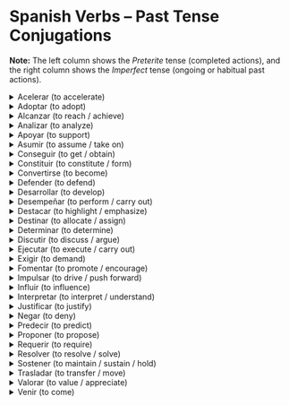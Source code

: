 <h1>Spanish Verbs – Past Tense Conjugations</h1>
<p><strong>Note:</strong> The left column shows the <em>Preterite</em> tense (completed actions), and the right column shows the <em>Imperfect</em> tense (ongoing or habitual past actions).</p>

<details>
  <summary>Acelerar (to accelerate)</summary>
  <table>
    <tr><th>Pronombre</th><th>Preterite</th><th>Imperfect</th></tr>
    <tr><td>yo</td><td>aceleré</td><td>aceleraba</td></tr>
    <tr><td>tú</td><td>aceleraste</td><td>acelerabas</td></tr>
    <tr><td>él/ella/usted</td><td>aceleró</td><td>aceleraba</td></tr>
    <tr><td>nosotros/as</td><td>aceleramos</td><td>acelerábamos</td></tr>
    <tr><td>ellos/ellas/ustedes</td><td>aceleraron</td><td>aceleraban</td></tr>
  </table>
</details>

<details>
  <summary>Adoptar (to adopt)</summary>
  <table>
    <tr><th>Pronombre</th><th>Preterite</th><th>Imperfect</th></tr>
    <tr><td>yo</td><td>adopté</td><td>adoptaba</td></tr>
    <tr><td>tú</td><td>adoptaste</td><td>adoptabas</td></tr>
    <tr><td>él/ella/usted</td><td>adoptó</td><td>adoptaba</td></tr>
    <tr><td>nosotros/as</td><td>adoptamos</td><td>adoptábamos</td></tr>
    <tr><td>ellos/ellas/ustedes</td><td>adoptaron</td><td>adoptaban</td></tr>
  </table>
</details>

<details>
  <summary>Alcanzar (to reach / achieve)</summary>
  <table>
    <tr><th>Pronombre</th><th>Preterite</th><th>Imperfect</th></tr>
    <tr><td>yo</td><td>alcancé</td><td>alcanzaba</td></tr>
    <tr><td>tú</td><td>alcanzaste</td><td>alcanzabas</td></tr>
    <tr><td>él/ella/usted</td><td>alcanzó</td><td>alcanzaba</td></tr>
    <tr><td>nosotros/as</td><td>alcanzamos</td><td>alcanzábamos</td></tr>
    <tr><td>ellos/ellas/ustedes</td><td>alcanzaron</td><td>alcanzaban</td></tr>
  </table>
</details>

<details>
  <summary>Analizar (to analyze)</summary>
  <table>
    <tr><th>Pronombre</th><th>Preterite</th><th>Imperfect</th></tr>
    <tr><td>yo</td><td>analicé</td><td>analizaba</td></tr>
    <tr><td>tú</td><td>analizaste</td><td>analizabas</td></tr>
    <tr><td>él/ella/usted</td><td>analizó</td><td>analizaba</td></tr>
    <tr><td>nosotros/as</td><td>analizamos</td><td>analizábamos</td></tr>
    <tr><td>ellos/ellas/ustedes</td><td>analizaron</td><td>analizaban</td></tr>
  </table>
</details>

<details>
  <summary>Apoyar (to support)</summary>
  <table>
    <tr><th>Pronombre</th><th>Preterite</th><th>Imperfect</th></tr>
    <tr><td>yo</td><td>apoyé</td><td>apoyaba</td></tr>
    <tr><td>tú</td><td>apoyaste</td><td>apoyabas</td></tr>
    <tr><td>él/ella/usted</td><td>apoyó</td><td>apoyaba</td></tr>
    <tr><td>nosotros/as</td><td>apoyamos</td><td>apoyábamos</td></tr>
    <tr><td>ellos/ellas/ustedes</td><td>apoyaron</td><td>apoyaban</td></tr>
  </table>
</details>

<details>
  <summary>Asumir (to assume / take on)</summary>
  <table>
    <tr><th>Pronombre</th><th>Preterite</th><th>Imperfect</th></tr>
    <tr><td>yo</td><td>asumí</td><td>asumía</td></tr>
    <tr><td>tú</td><td>asumiste</td><td>asumías</td></tr>
    <tr><td>él/ella/usted</td><td>asumió</td><td>asumía</td></tr>
    <tr><td>nosotros/as</td><td>asumimos</td><td>asumíamos</td></tr>
    <tr><td>ellos/ellas/ustedes</td><td>asumieron</td><td>asumían</td></tr>
  </table>
</details>
<details>
  <summary>Conseguir (to get / obtain)</summary>
  <table>
    <tr><th>Pronombre</th><th>Preterite</th><th>Imperfect</th></tr>
    <tr><td>yo</td><td>conseguí</td><td>conseguía</td></tr>
    <tr><td>tú</td><td>conseguiste</td><td>conseguías</td></tr>
    <tr><td>él/ella/usted</td><td>consiguió</td><td>conseguía</td></tr>
    <tr><td>nosotros/as</td><td>conseguimos</td><td>conseguíamos</td></tr>
    <tr><td>ellos/ellas/ustedes</td><td>consiguieron</td><td>conseguían</td></tr>
  </table>
</details>

<details>
  <summary>Constituir (to constitute / form)</summary>
  <table>
    <tr><th>Pronombre</th><th>Preterite</th><th>Imperfect</th></tr>
    <tr><td>yo</td><td>constituí</td><td>constituía</td></tr>
    <tr><td>tú</td><td>constituiste</td><td>constituías</td></tr>
    <tr><td>él/ella/usted</td><td>constituyó</td><td>constituía</td></tr>
    <tr><td>nosotros/as</td><td>constituimos</td><td>constituíamos</td></tr>
    <tr><td>ellos/ellas/ustedes</td><td>constituyeron</td><td>constituían</td></tr>
  </table>
</details>

<details>
  <summary>Convertirse (to become)</summary>
  <table>
    <tr><th>Pronombre</th><th>Preterite</th><th>Imperfect</th></tr>
    <tr><td>yo</td><td>me convertí</td><td>me convertía</td></tr>
    <tr><td>tú</td><td>te convertiste</td><td>te convertías</td></tr>
    <tr><td>él/ella/usted</td><td>se convirtió</td><td>se convertía</td></tr>
    <tr><td>nosotros/as</td><td>nos convertimos</td><td>nos convertíamos</td></tr>
    <tr><td>ellos/ellas/ustedes</td><td>se convirtieron</td><td>se convertían</td></tr>
  </table>
</details>

<details>
  <summary>Defender (to defend)</summary>
  <table>
    <tr><th>Pronombre</th><th>Preterite</th><th>Imperfect</th></tr>
    <tr><td>yo</td><td>defendí</td><td>defendía</td></tr>
    <tr><td>tú</td><td>defendiste</td><td>defendías</td></tr>
    <tr><td>él/ella/usted</td><td>defendió</td><td>defendía</td></tr>
    <tr><td>nosotros/as</td><td>defendimos</td><td>defendíamos</td></tr>
    <tr><td>ellos/ellas/ustedes</td><td>defendieron</td><td>defendían</td></tr>
  </table>
</details>

<details>
  <summary>Desarrollar (to develop)</summary>
  <table>
    <tr><th>Pronombre</th><th>Preterite</th><th>Imperfect</th></tr>
    <tr><td>yo</td><td>desarrollé</td><td>desarrollaba</td></tr>
    <tr><td>tú</td><td>desarrollaste</td><td>desarrollabas</td></tr>
    <tr><td>él/ella/usted</td><td>desarrolló</td><td>desarrollaba</td></tr>
    <tr><td>nosotros/as</td><td>desarrollamos</td><td>desarrollábamos</td></tr>
    <tr><td>ellos/ellas/ustedes</td><td>desarrollaron</td><td>desarrollaban</td></tr>
  </table>
</details>

<details>
  <summary>Desempeñar (to perform / carry out)</summary>
  <table>
    <tr><th>Pronombre</th><th>Preterite</th><th>Imperfect</th></tr>
    <tr><td>yo</td><td>desempeñé</td><td>desempeñaba</td></tr>
    <tr><td>tú</td><td>desempeñaste</td><td>desempeñabas</td></tr>
    <tr><td>él/ella/usted</td><td>desempeñó</td><td>desempeñaba</td></tr>
    <tr><td>nosotros/as</td><td>desempeñamos</td><td>desempeñábamos</td></tr>
    <tr><td>ellos/ellas/ustedes</td><td>desempeñaron</td><td>desempeñaban</td></tr>
  </table>
</details>

<details>
  <summary>Destacar (to highlight / emphasize)</summary>
  <table>
    <tr><th>Pronombre</th><th>Preterite</th><th>Imperfect</th></tr>
    <tr><td>yo</td><td>destacé</td><td>destacaba</td></tr>
    <tr><td>tú</td><td>destacaste</td><td>destacabas</td></tr>
    <tr><td>él/ella/usted</td><td>destacó</td><td>destacaba</td></tr>
    <tr><td>nosotros/as</td><td>destacamos</td><td>destacábamos</td></tr>
    <tr><td>ellos/ellas/ustedes</td><td>destacaron</td><td>destacaban</td></tr>
  </table>
</details>

<details>
  <summary>Destinar (to allocate / assign)</summary>
  <table>
    <tr><th>Pronombre</th><th>Preterite</th><th>Imperfect</th></tr>
    <tr><td>yo</td><td>destiné</td><td>destinaba</td></tr>
    <tr><td>tú</td><td>destinaste</td><td>destinabas</td></tr>
    <tr><td>él/ella/usted</td><td>destinó</td><td>destinaba</td></tr>
    <tr><td>nosotros/as</td><td>destinamos</td><td>destinábamos</td></tr>
    <tr><td>ellos/ellas/ustedes</td><td>destinaron</td><td>destinaban</td></tr>
  </table>
</details>

<details>
  <summary>Determinar (to determine)</summary>
  <table>
    <tr><th>Pronombre</th><th>Preterite</th><th>Imperfect</th></tr>
    <tr><td>yo</td><td>determiné</td><td>determinaba</td></tr>
    <tr><td>tú</td><td>determinaste</td><td>determinabas</td></tr>
    <tr><td>él/ella/usted</td><td>determinó</td><td>determinaba</td></tr>
    <tr><td>nosotros/as</td><td>determinamos</td><td>determinábamos</td></tr>
    <tr><td>ellos/ellas/ustedes</td><td>determinaron</td><td>determinaban</td></tr>
  </table>
</details>

<details>
  <summary>Discutir (to discuss / argue)</summary>
  <table>
    <tr><th>Pronombre</th><th>Preterite</th><th>Imperfect</th></tr>
    <tr><td>yo</td><td>discutí</td><td>discutía</td></tr>
    <tr><td>tú</td><td>discutiste</td><td>discutías</td></tr>
    <tr><td>él/ella/usted</td><td>discutió</td><td>discutía</td></tr>
    <tr><td>nosotros/as</td><td>discutimos</td><td>discutíamos</td></tr>
    <tr><td>ellos/ellas/ustedes</td><td>discutieron</td><td>discutían</td></tr>
  </table>
</details>

<details>
  <summary>Ejecutar (to execute / carry out)</summary>
  <table>
    <tr><th>Pronombre</th><th>Preterite</th><th>Imperfect</th></tr>
    <tr><td>yo</td><td>ejecuté</td><td>ejecutaba</td></tr>
    <tr><td>tú</td><td>ejecutaste</td><td>ejecutabas</td></tr>
    <tr><td>él/ella/usted</td><td>ejecutó</td><td>ejecutaba</td></tr>
    <tr><td>nosotros/as</td><td>ejecutamos</td><td>ejecutábamos</td></tr>
    <tr><td>ellos/ellas/ustedes</td><td>ejecutaron</td><td>ejecutaban</td></tr>
  </table>
</details>

<details>
  <summary>Exigir (to demand)</summary>
  <table>
    <tr><th>Pronombre</th><th>Preterite</th><th>Imperfect</th></tr>
    <tr><td>yo</td><td>exigí</td><td>exigía</td></tr>
    <tr><td>tú</td><td>exigiste</td><td>exigías</td></tr>
    <tr><td>él/ella/usted</td><td>exigió</td><td>exigía</td></tr>
    <tr><td>nosotros/as</td><td>exigimos</td><td>exigíamos</td></tr>
    <tr><td>ellos/ellas/ustedes</td><td>exigieron</td><td>exigían</td></tr>
  </table>
</details>

<details>
  <summary>Fomentar (to promote / encourage)</summary>
  <table>
    <tr><th>Pronombre</th><th>Preterite</th><th>Imperfect</th></tr>
    <tr><td>yo</td><td>fomenté</td><td>fomentaba</td></tr>
    <tr><td>tú</td><td>fomentaste</td><td>fomentabas</td></tr>
    <tr><td>él/ella/usted</td><td>fomentó</td><td>fomentaba</td></tr>
    <tr><td>nosotros/as</td><td>fomentamos</td><td>fomentábamos</td></tr>
    <tr><td>ellos/ellas/ustedes</td><td>fomentaron</td><td>fomentaban</td></tr>
  </table>
</details>

<details>
  <summary>Impulsar (to drive / push forward)</summary>
  <table>
    <tr><th>Pronombre</th><th>Preterite</th><th>Imperfect</th></tr>
    <tr><td>yo</td><td>impulsé</td><td>impulsaba</td></tr>
    <tr><td>tú</td><td>impulsaste</td><td>impulsabas</td></tr>
    <tr><td>él/ella/usted</td><td>impulsó</td><td>impulsaba</td></tr>
    <tr><td>nosotros/as</td><td>impulsamos</td><td>impulsábamos</td></tr>
    <tr><td>ellos/ellas/ustedes</td><td>impulsaron</td><td>impulsaban</td></tr>
  </table>
</details>

<details>
  <summary>Influir (to influence)</summary>
  <table>
    <tr><th>Pronombre</th><th>Preterite</th><th>Imperfect</th></tr>
    <tr><td>yo</td><td>influí</td><td>influía</td></tr>
    <tr><td>tú</td><td>influiste</td><td>influías</td></tr>
    <tr><td>él/ella/usted</td><td>influyó</td><td>influía</td></tr>
    <tr><td>nosotros/as</td><td>influimos</td><td>influíamos</td></tr>
    <tr><td>ellos/ellas/ustedes</td><td>influyeron</td><td>influían</td></tr>
  </table>
</details>

<details>
  <summary>Interpretar (to interpret / understand)</summary>
  <table>
    <tr><th>Pronombre</th><th>Preterite</th><th>Imperfect</th></tr>
    <tr><td>yo</td><td>interpreté</td><td>interpretaba</td></tr>
    <tr><td>tú</td><td>interpretaste</td><td>interpretabas</td></tr>
    <tr><td>él/ella/usted</td><td>interpretó</td><td>interpretaba</td></tr>
    <tr><td>nosotros/as</td><td>interpretamos</td><td>interpretábamos</td></tr>
    <tr><td>ellos/ellas/ustedes</td><td>interpretaron</td><td>interpretaban</td></tr>
  </table>
</details>

<details>
  <summary>Justificar (to justify)</summary>
  <table>
    <tr><th>Pronombre</th><th>Preterite</th><th>Imperfect</th></tr>
    <tr><td>yo</td><td>justifiqué</td><td>justificaba</td></tr>
    <tr><td>tú</td><td>justificaste</td><td>justificabas</td></tr>
    <tr><td>él/ella/usted</td><td>justificó</td><td>justificaba</td></tr>
    <tr><td>nosotros/as</td><td>justificamos</td><td>justificábamos</td></tr>
    <tr><td>ellos/ellas/ustedes</td><td>justificaron</td><td>justificaban</td></tr>
  </table>
</details>

<details>
  <summary>Negar (to deny)</summary>
  <table>
    <tr><th>Pronombre</th><th>Preterite</th><th>Imperfect</th></tr>
    <tr><td>yo</td><td>negué</td><td>negaba</td></tr>
    <tr><td>tú</td><td>negaste</td><td>negabas</td></tr>
    <tr><td>él/ella/usted</td><td>negó</td><td>negaba</td></tr>
    <tr><td>nosotros/as</td><td>negamos</td><td>negábamos</td></tr>
    <tr><td>ellos/ellas/ustedes</td><td>negaron</td><td>negaban</td></tr>
  </table>
</details>

<details>
  <summary>Predecir (to predict)</summary>
  <table>
    <tr><th>Pronombre</th><th>Preterite</th><th>Imperfect</th></tr>
    <tr><td>yo</td><td>predije</td><td>predecía</td></tr>
    <tr><td>tú</td><td>predijiste</td><td>predecías</td></tr>
    <tr><td>él/ella/usted</td><td>predijo</td><td>predecía</td></tr>
    <tr><td>nosotros/as</td><td>predijimos</td><td>predecíamos</td></tr>
    <tr><td>ellos/ellas/ustedes</td><td>predijeron</td><td>predecían</td></tr>
  </table>
</details>

<details>
  <summary>Proponer (to propose)</summary>
  <table>
    <tr><th>Pronombre</th><th>Preterite</th><th>Imperfect</th></tr>
    <tr><td>yo</td><td>propuse</td><td>proponía</td></tr>
    <tr><td>tú</td><td>propusiste</td><td>proponías</td></tr>
    <tr><td>él/ella/usted</td><td>propuso</td><td>proponía</td></tr>
    <tr><td>nosotros/as</td><td>propusimos</td><td>proponíamos</td></tr>
    <tr><td>ellos/ellas/ustedes</td><td>propusieron</td><td>proponían</td></tr>
  </table>
</details>

<details>
  <summary>Requerir (to require)</summary>
  <table>
    <tr><th>Pronombre</th><th>Preterite</th><th>Imperfect</th></tr>
    <tr><td>yo</td><td>requerí</td><td>requería</td></tr>
    <tr><td>tú</td><td>requeriste</td><td>requerías</td></tr>
    <tr><td>él/ella/usted</td><td>requirió</td><td>requería</td></tr>
    <tr><td>nosotros/as</td><td>requerimos</td><td>requeríamos</td></tr>
    <tr><td>ellos/ellas/ustedes</td><td>requirieron</td><td>requerían</td></tr>
  </table>
</details>

<details>
  <summary>Resolver (to resolve / solve)</summary>
  <table>
    <tr><th>Pronombre</th><th>Preterite</th><th>Imperfect</th></tr>
    <tr><td>yo</td><td>resolví</td><td>resolvía</td></tr>
    <tr><td>tú</td><td>resolviste</td><td>resolvías</td></tr>
    <tr><td>él/ella/usted</td><td>resolvió</td><td>resolvía</td></tr>
    <tr><td>nosotros/as</td><td>resolvimos</td><td>resolvíamos</td></tr>
    <tr><td>ellos/ellas/ustedes</td><td>resolvieron</td><td>resolvían</td></tr>
  </table>
</details>

<details>
  <summary>Sostener (to maintain / sustain / hold)</summary>
  <table>
    <tr><th>Pronombre</th><th>Preterite</th><th>Imperfect</th></tr>
    <tr><td>yo</td><td>sostuve</td><td>sostenía</td></tr>
    <tr><td>tú</td><td>sostuviste</td><td>sostenías</td></tr>
    <tr><td>él/ella/usted</td><td>sostuvo</td><td>sostenía</td></tr>
    <tr><td>nosotros/as</td><td>sostuvimos</td><td>sosteníamos</td></tr>
    <tr><td>ellos/ellas/ustedes</td><td>sostuvieron</td><td>sostenían</td></tr>
  </table>
</details>

<details>
  <summary>Trasladar (to transfer / move)</summary>
  <table>
    <tr><th>Pronombre</th><th>Preterite</th><th>Imperfect</th></tr>
    <tr><td>yo</td><td>trasladé</td><td>trasladaba</td></tr>
    <tr><td>tú</td><td>trasladaste</td><td>trasladabas</td></tr>
    <tr><td>él/ella/usted</td><td>trasladó</td><td>trasladaba</td></tr>
    <tr><td>nosotros/as</td><td>trasladamos</td><td>trasladábamos</td></tr>
    <tr><td>ellos/ellas/ustedes</td><td>trasladaron</td><td>trasladaban</td></tr>
  </table>
</details>

<details>
  <summary>Valorar (to value / appreciate)</summary>
  <table>
    <tr><th>Pronombre</th><th>Preterite</th><th>Imperfect</th></tr>
    <tr><td>yo</td><td>valoré</td><td>valoraba</td></tr>
    <tr><td>tú</td><td>valoraste</td><td>valorabas</td></tr>
    <tr><td>él/ella/usted</td><td>valoró</td><td>valoraba</td></tr>
    <tr><td>nosotros/as</td><td>valoramos</td><td>valorábamos</td></tr>
    <tr><td>ellos/ellas/ustedes</td><td>valoraron</td><td>valoraban</td></tr>
  </table>
</details>

<details>
  <summary>Venir (to come)</summary>
  <table>
    <tr><th>Pronombre</th><th>Preterite</th><th>Imperfect</th></tr>
    <tr><td>yo</td><td>vine</td><td>venía</td></tr>
    <tr><td>tú</td><td>viniste</td><td>venías</td></tr>
    <tr><td>él/ella/usted</td><td>vino</td><td>venía</td></tr>
    <tr><td>nosotros/as</td><td>vinimos</td><td>veníamos</td></tr>
    <tr><td>ellos/ellas/ustedes</td><td>vinieron</td><td>venían</td></tr>
  </table>
</details>
